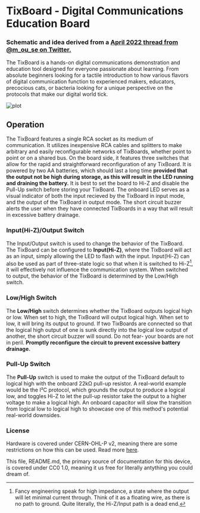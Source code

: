 # TixBoard - Digital Communications Education Board
### Schematic and idea derived from a [April 2022 thread from @m_ou_se on Twitter.](https://twitter.com/m_ou_se/status/1511091323612413965)

The TixBoard is a hands-on digital communications demonstration and education tool designed for everyone passionate about learning. From absolute beginners looking for a tactile introduction to how various flavors of digital communication function to experienced makers, educators, precocious cats, or bacteria looking for a unique perspective on the protocols that make our digital world tick.

![plot](./product.jpg)

## Operation

The TixBoard features a single RCA socket as its medium of communication. It utilizes inexpensive RCA cables and splitters to make arbitrary and easily reconfigurable networks of TixBoards, whether point to point or on a shared bus. On the board side, it features three switches that allow for the rapid and straightforward reconfiguration of any TixBoard. It is powered by two AA batteries, which should last a long time **provided that the output not be high during storage, as this will result in the LED running and draining the battery.** It is best to set the board to Hi-Z and disable the Pull-Up switch before storing your TixBoard. The onboard LED serves as a visual indicator of both the input recieved by the TixBoard in input mode, and the output of the TixBoard in output mode. The short circuit buzzer alerts the user when they have connected TixBoards in a way that will result in excessive battery drainage.

### Input(Hi-Z)/Output Switch
The Input/Output switch is used to change the behavior of the TixBoard. The TixBoard can be configured to **Input(Hi-Z)**, where the TixBoard will act as an input, simply allowing the LED to flash with the input. Input(Hi-Z) can also be used as part of three-state logic so that when it is switched to Hi-Z[^1], it will effectively not influence the communication system. When switched to output, the behavior of the TixBoard is determined by the Low/High switch.

### Low/High Switch
The **Low/High** switch determines whether the TixBoard outputs logical high or low. When set to high, the TixBoard will output logical high. When set to low, it will bring its output to ground. If two TixBoards are connected so that the logical high output of one is sunk directly into the logical low output of another, the short circuit buzzer will sound. Do not fear- your boards are not in peril. **Promptly reconfigure the circuit to prevent excessive battery drainage.**

### Pull-Up Switch
The **Pull-Up** switch is used to make the output of the TixBoard default to logical high with the onboard 22kΩ pull-up resistor. A real-world example would be the I²C protocol, which grounds the output to produce a logical low, and toggles Hi-Z to let the pull-up resistor take the output to a higher voltage to make a logical high. An onboard capacitor will slow the transition from logical low to logical high to showcase one of this method's potential real-world downsides.

### License
Hardware is covered under CERN-OHL-P v2, meaning there are some restrictions on how this can be used. Read more [here](https://choosealicense.com/licenses/cern-ohl-p-2.0/).

This file, README.md, the primary source of documentation for this device,  is covered under CC0 1.0, meaning it us free for literally antything you could dream of.

[^1]: Fancy engineering speak for high impedance, a state where the output will let minimal current through. Think of it as a floating wire, as there is no path to ground. Quite literally, the Hi-Z/Input path is a dead end.

